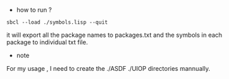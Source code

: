 * how to run ?

`sbcl --load ./symbols.lisp --quit`

it will export all the package names to packages.txt and the symbols in each package to individual txt file.

* note 

For my usage , I need to create the ./ASDF ./UIOP directories mannually.
